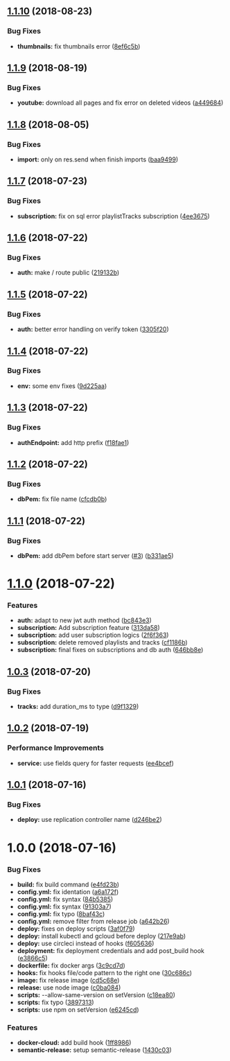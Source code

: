 ## [1.1.10](https://github.com/tsirlucas/soundplace-api/compare/v1.1.9...v1.1.10) (2018-08-23)


### Bug Fixes

* **thumbnails:** fix thumbnails error ([8ef6c5b](https://github.com/tsirlucas/soundplace-api/commit/8ef6c5b))

## [1.1.9](https://github.com/tsirlucas/soundplace-api/compare/v1.1.8...v1.1.9) (2018-08-19)


### Bug Fixes

* **youtube:** download all pages and fix error on deleted videos ([a449684](https://github.com/tsirlucas/soundplace-api/commit/a449684))

## [1.1.8](https://github.com/tsirlucas/soundplace-api/compare/v1.1.7...v1.1.8) (2018-08-05)


### Bug Fixes

* **import:** only on res.send when finish imports ([baa9499](https://github.com/tsirlucas/soundplace-api/commit/baa9499))

## [1.1.7](https://github.com/tsirlucas/soundplace-api/compare/v1.1.6...v1.1.7) (2018-07-23)


### Bug Fixes

* **subscription:** fix on sql error playlistTracks subscription ([4ee3675](https://github.com/tsirlucas/soundplace-api/commit/4ee3675))

## [1.1.6](https://github.com/tsirlucas/soundplace-api/compare/v1.1.5...v1.1.6) (2018-07-22)


### Bug Fixes

* **auth:** make / route public ([219132b](https://github.com/tsirlucas/soundplace-api/commit/219132b))

## [1.1.5](https://github.com/tsirlucas/soundplace-api/compare/v1.1.4...v1.1.5) (2018-07-22)


### Bug Fixes

* **auth:** better error handling on verify token ([3305f20](https://github.com/tsirlucas/soundplace-api/commit/3305f20))

## [1.1.4](https://github.com/tsirlucas/soundplace-api/compare/v1.1.3...v1.1.4) (2018-07-22)


### Bug Fixes

* **env:** some env fixes ([9d225aa](https://github.com/tsirlucas/soundplace-api/commit/9d225aa))

## [1.1.3](https://github.com/tsirlucas/soundplace-api/compare/v1.1.2...v1.1.3) (2018-07-22)


### Bug Fixes

* **authEndpoint:** add http prefix ([f18fae1](https://github.com/tsirlucas/soundplace-api/commit/f18fae1))

## [1.1.2](https://github.com/tsirlucas/soundplace-api/compare/v1.1.1...v1.1.2) (2018-07-22)


### Bug Fixes

* **dbPem:** fix file name ([cfcdb0b](https://github.com/tsirlucas/soundplace-api/commit/cfcdb0b))

## [1.1.1](https://github.com/tsirlucas/soundplace-api/compare/v1.1.0...v1.1.1) (2018-07-22)


### Bug Fixes

* **dbPem:** add dbPem before start server ([#3](https://github.com/tsirlucas/soundplace-api/issues/3)) ([b331ae5](https://github.com/tsirlucas/soundplace-api/commit/b331ae5))

# [1.1.0](https://github.com/tsirlucas/soundplace-api/compare/v1.0.3...v1.1.0) (2018-07-22)


### Features

* **auth:** adapt to new jwt auth method ([bc843e3](https://github.com/tsirlucas/soundplace-api/commit/bc843e3))
* **subscription:** Add subscription feature ([313da58](https://github.com/tsirlucas/soundplace-api/commit/313da58))
* **subscription:** add user subscription logics ([2f6f363](https://github.com/tsirlucas/soundplace-api/commit/2f6f363))
* **subscription:** delete removed playlists and tracks ([cf1186b](https://github.com/tsirlucas/soundplace-api/commit/cf1186b))
* **subscription:** final fixes on subscriptions and db auth ([646bb8e](https://github.com/tsirlucas/soundplace-api/commit/646bb8e))

## [1.0.3](https://github.com/tsirlucas/soundplace-api/compare/v1.0.2...v1.0.3) (2018-07-20)


### Bug Fixes

* **tracks:** add duration_ms to type ([d9f1329](https://github.com/tsirlucas/soundplace-api/commit/d9f1329))

## [1.0.2](https://github.com/tsirlucas/soundplace-api/compare/v1.0.1...v1.0.2) (2018-07-19)


### Performance Improvements

* **service:** use fields query for faster requests ([ee4bcef](https://github.com/tsirlucas/soundplace-api/commit/ee4bcef))

## [1.0.1](https://github.com/tsirlucas/soundplace-api/compare/v1.0.0...v1.0.1) (2018-07-16)


### Bug Fixes

* **deploy:** use replication controller name ([d246be2](https://github.com/tsirlucas/soundplace-api/commit/d246be2))

# 1.0.0 (2018-07-16)


### Bug Fixes

* **build:** fix build command ([e4fd23b](https://github.com/tsirlucas/soundplace-api/commit/e4fd23b))
* **config.yml:** fix identation ([a6a172f](https://github.com/tsirlucas/soundplace-api/commit/a6a172f))
* **config.yml:** fix syntax ([84b5385](https://github.com/tsirlucas/soundplace-api/commit/84b5385))
* **config.yml:** fix syntax ([91303a7](https://github.com/tsirlucas/soundplace-api/commit/91303a7))
* **config.yml:** fix typo ([8baf43c](https://github.com/tsirlucas/soundplace-api/commit/8baf43c))
* **config.yml:** remove filter from release job ([a642b26](https://github.com/tsirlucas/soundplace-api/commit/a642b26))
* **deploy:** fixes on deploy scripts ([3af0f79](https://github.com/tsirlucas/soundplace-api/commit/3af0f79))
* **deploy:** install kubectl and gcloud before deploy ([217e9ab](https://github.com/tsirlucas/soundplace-api/commit/217e9ab))
* **deploy:** use circleci instead of hooks ([f605636](https://github.com/tsirlucas/soundplace-api/commit/f605636))
* **deployment:** fix deployment credentials and add post_build hook ([e3866c5](https://github.com/tsirlucas/soundplace-api/commit/e3866c5))
* **dockerfile:** fix docker args ([3c9cd7d](https://github.com/tsirlucas/soundplace-api/commit/3c9cd7d))
* **hooks:** fix hooks file/code pattern to the right one ([30c686c](https://github.com/tsirlucas/soundplace-api/commit/30c686c))
* **image:** fix release image ([cd5c68e](https://github.com/tsirlucas/soundplace-api/commit/cd5c68e))
* **release:** use node image ([c0ba084](https://github.com/tsirlucas/soundplace-api/commit/c0ba084))
* **scripts:** --allow-same-version on setVersion ([c18ea80](https://github.com/tsirlucas/soundplace-api/commit/c18ea80))
* **scripts:** fix typo ([3897313](https://github.com/tsirlucas/soundplace-api/commit/3897313))
* **scripts:** use npm on setVersion ([e6245cd](https://github.com/tsirlucas/soundplace-api/commit/e6245cd))


### Features

* **docker-cloud:** add build hook ([1ff8986](https://github.com/tsirlucas/soundplace-api/commit/1ff8986))
* **semantic-release:** setup semantic-release ([1430c03](https://github.com/tsirlucas/soundplace-api/commit/1430c03))
